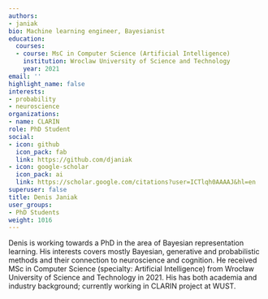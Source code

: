 ```yaml
---
authors:
- janiak
bio: Machine learning engineer, Bayesianist
education:
  courses:
  - course: MsC in Computer Science (Artificial Intelligence)
    institution: Wroclaw University of Science and Technology
    year: 2021
email: ''
highlight_name: false
interests:
- probability
- neuroscience
organizations:
- name: CLARIN
role: PhD Student
social:
- icon: github
  icon_pack: fab
  link: https://github.com/djaniak
- icon: google-scholar
  icon_pack: ai
  link: https://scholar.google.com/citations?user=ICTlqh0AAAAJ&hl=en
superuser: false
title: Denis Janiak
user_groups:
- PhD Students
weight: 1016
---
```

Denis is working towards a PhD in the area of Bayesian representation learning. His interests covers mostly Bayesian, generative and probabilistic methods and their connection to neuroscience and cognition. He received MSc in Computer Science (specialty: Artificial Intelligence) from Wrocław University of Science and Technology in 2021. His has both academia and industry background; currently working in CLARIN project at WUST.
